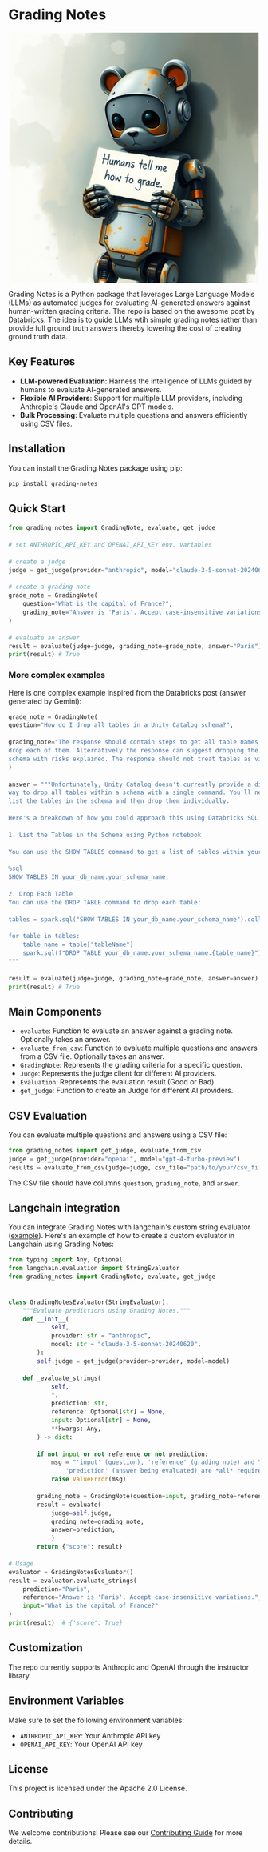 # Grading Notes

<div style="display: flex; justify-content: center;">
  <img src="docs/images/humans-tell-me-how-to-grade.jpeg" alt="Grading Notes" style="width: 500px; height: auto;">
</div>

Grading Notes is a Python package that leverages Large Language Models (LLMs) as automated judges for evaluating AI-generated answers against human-written grading criteria. The repo is based on the awesome post by [Databricks](https://www.databricks.com/blog/enhancing-llm-as-a-judge-with-grading-notes). The idea is to guide LLMs wtih simple grading notes rather than provide full ground truth answers thereby lowering the cost of creating ground truth data.

## Key Features

- **LLM-powered Evaluation**: Harness the intelligence of LLMs guided by humans to evaluate AI-generated answers.
- **Flexible AI Providers**: Support for multiple LLM providers, including Anthropic's Claude and OpenAI's GPT models.
- **Bulk Processing**: Evaluate multiple questions and answers efficiently using CSV files.

## Installation

You can install the Grading Notes package using pip:

```bash
pip install grading-notes
```

## Quick Start

```python
from grading_notes import GradingNote, evaluate, get_judge

# set ANTHROPIC_API_KEY and OPENAI_API_KEY env. variables

# create a judge
judge = get_judge(provider="anthropic", model="claude-3-5-sonnet-20240620")

# create a grading note
grade_note = GradingNote(
    question="What is the capital of France?",
    grading_note="Answer is 'Paris'. Accept case-insensitive variations."
)

# evaluate an answer
result = evaluate(judge=judge, grading_note=grade_note, answer="Paris")
print(result) # True
```

### More complex examples

Here is one complex example inspired from the Databricks post (answer generated by Gemini):

```python
grade_note = GradingNote(
question="How do I drop all tables in a Unity Catalog schema?",

grading_note="The response should contain steps to get all table names then \
drop each of them. Alternatively the response can suggest dropping the entire \
schema with risks explained. The response should not treat tables as views."
)

answer = """Unfortunately, Unity Catalog doesn't currently provide a direct 
way to drop all tables within a schema with a single command. You'll need to 
list the tables in the schema and then drop them individually.

Here's a breakdown of how you could approach this using Databricks SQL:

1. List the Tables in the Schema using Python notebook

You can use the SHOW TABLES command to get a list of tables within your schema:

%sql
SHOW TABLES IN your_db_name.your_schema_name;

2. Drop Each Table
You can use the DROP TABLE command to drop each table:

tables = spark.sql("SHOW TABLES IN your_db_name.your_schema_name").collect()

for table in tables:
    table_name = table["tableName"]
    spark.sql(f"DROP TABLE your_db_name.your_schema_name.{table_name}")
"""

result = evaluate(judge=judge, grading_note=grade_note, answer=answer)
print(result) # True
```

## Main Components

- `evaluate`: Function to evaluate an answer against a grading note. Optionally takes an answer.
- `evaluate_from_csv`: Function to evaluate multiple questions and answers from a CSV file. Optionally takes an answer.
- `GradingNote`: Represents the grading criteria for a specific question.
- `Judge`: Represents the judge client for different AI providers.
- `Evaluation`: Represents the evaluation result (Good or Bad).
- `get_judge`: Function to create an Judge for different AI providers.

## CSV Evaluation

You can evaluate multiple questions and answers using a CSV file:

```python	
from grading_notes import get_judge, evaluate_from_csv
judge = get_judge(provider="openai", model="gpt-4-turbo-preview")
results = evaluate_from_csv(judge=judge, csv_file="path/to/your/csv_file.csv")
```

The CSV file should have columns `question`, `grading_note`, and `answer`.

## Langchain integration

You can integrate Grading Notes with langchain's custom string evaluator ([example](https://python.langchain.com/v0.1/docs/guides/productionization/evaluation/string/custom/)). Here's an example of how to create a custom evaluator in Langchain using Grading Notes:


```python
from typing import Any, Optional
from langchain.evaluation import StringEvaluator
from grading_notes import GradingNote, evaluate, get_judge


class GradingNotesEvaluator(StringEvaluator):
    """Evaluate predictions using Grading Notes."""
    def __init__(
            self,
            provider: str = "anthropic",
            model: str = "claude-3-5-sonnet-20240620",
        ):
        self.judge = get_judge(provider=provider, model=model)

    def _evaluate_strings(
            self,
            *,
            prediction: str,
            reference: Optional[str] = None,
            input: Optional[str] = None,
            **kwargs: Any,
        ) -> dict:

        if not input or not reference or not prediction:
            msg = "'input' (question), 'reference' (grading note) and \
                'prediction' (answer being evaluated) are *all* required."
            raise ValueError(msg)

        grading_note = GradingNote(question=input, grading_note=reference)
        result = evaluate(
            judge=self.judge,
            grading_note=grading_note,
            answer=prediction,
            )
        return {"score": result}

# Usage
evaluator = GradingNotesEvaluator()
result = evaluator.evaluate_strings(
    prediction="Paris",
    reference="Answer is 'Paris'. Accept case-insensitive variations.",
    input="What is the capital of France?"
)
print(result)  # {'score': True}
```

## Customization

The repo currently supports Anthropic and OpenAI through the instructor library.

## Environment Variables

Make sure to set the following environment variables:

- `ANTHROPIC_API_KEY`: Your Anthropic API key
- `OPENAI_API_KEY`: Your OpenAI API key

## License

This project is licensed under the Apache 2.0 License.

## Contributing

We welcome contributions! Please see our [Contributing Guide](docs/CONTRIBUTING.md) for more details.
